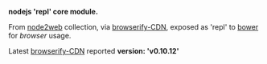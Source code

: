 **nodejs 'repl' core module.**

From [node2web](http://github.com/anodynos/node2web) collection,
via [browserify-CDN](http://wzrd.in/),
exposed as 'repl' to [bower](http://bower.io) for *browser* usage.

Latest [browserify-CDN](http://wzrd.in/) reported **version: 'v0.10.12'**
